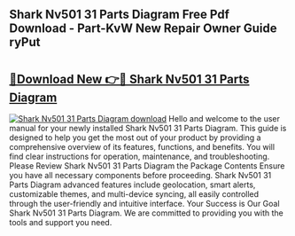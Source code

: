 ## Shark Nv501 31 Parts Diagram Free Pdf Download - Part-KvW New Repair Owner Guide ryPut

# <h2><a href="http://dfs5ej.blite.top/?on=Shark+Nv501+31+Parts+Diagram">🔗Download New 👉🔴 Shark Nv501 31 Parts Diagram</a></h2>

[![Shark Nv501 31 Parts Diagram download](https://i.imgur.com/lujVjoI.png)](http://dfs5ej.blite.top/?on=Shark+Nv501+31+Parts+Diagram)
Hello and welcome to the user manual for your newly installed Shark Nv501 31 Parts Diagram. This guide is designed to help you get the most out of your product by providing a comprehensive overview of its features, functions, and benefits. You will find clear instructions for operation, maintenance, and troubleshooting. Please Review Shark Nv501 31 Parts Diagram the Package Contents Ensure you have all necessary components before proceeding. Shark Nv501 31 Parts Diagram advanced features include geolocation, smart alerts, customizable themes, and multi-device syncing, all easily controlled through the user-friendly and intuitive interface. Your Success is Our Goal Shark Nv501 31 Parts Diagram. We are committed to providing you with the tools and support you need.
